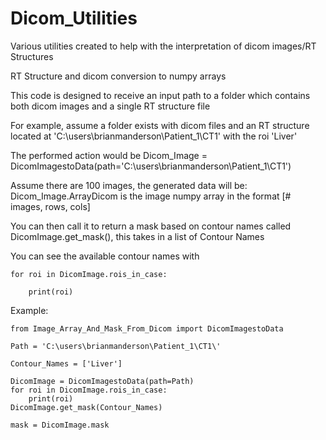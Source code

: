 # Dicom_Utilities

Various utilities created to help with the interpretation of dicom images/RT Structures

RT Structure and dicom conversion to numpy arrays

This code is designed to receive an input path to a folder which contains both dicom images and a single RT structure file

For example, assume a folder exists with dicom files and an RT structure located at 'C:\users\brianmanderson\Patient_1\CT1\' with the roi 'Liver'

The performed action would be Dicom_Image = DicomImagestoData(path='C:\users\brianmanderson\Patient_1\CT1\')

Assume there are 100 images, the generated data will be:
Dicom_Image.ArrayDicom is the image numpy array in the format [# images, rows, cols]

You can then call it to return a mask based on contour names called DicomImage.get_mask(), this takes in a list of Contour Names

You can see the available contour names with

    for roi in DicomImage.rois_in_case:

        print(roi)
    

Example:

    from Image_Array_And_Mask_From_Dicom import DicomImagestoData

    Path = 'C:\users\brianmanderson\Patient_1\CT1\'

    Contour_Names = ['Liver']

    DicomImage = DicomImagestoData(path=Path)
    for roi in DicomImage.rois_in_case:
        print(roi)
    DicomImage.get_mask(Contour_Names)

    mask = DicomImage.mask
